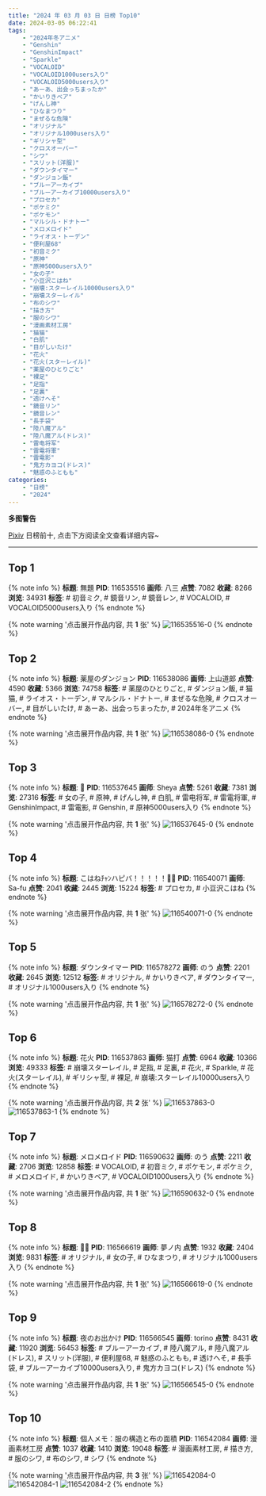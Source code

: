 ```yaml
---
title: "2024 年 03 月 03 日 日榜 Top10"
date: 2024-03-05 06:22:41
tags:
    - "2024年冬アニメ"
    - "Genshin"
    - "GenshinImpact"
    - "Sparkle"
    - "VOCALOID"
    - "VOCALOID1000users入り"
    - "VOCALOID5000users入り"
    - "あーあ、出会っちまったか"
    - "かいりきベア"
    - "げんし神"
    - "ひなまつり"
    - "まぜるな危険"
    - "オリジナル"
    - "オリジナル1000users入り"
    - "ギリシャ型"
    - "クロスオーバー"
    - "シワ"
    - "スリット(洋服)"
    - "ダウンタイマー"
    - "ダンジョン飯"
    - "ブルーアーカイブ"
    - "ブルーアーカイブ10000users入り"
    - "プロセカ"
    - "ポケミク"
    - "ポケモン"
    - "マルシル・ドナトー"
    - "メロメロイド"
    - "ライオス・トーデン"
    - "便利屋68"
    - "初音ミク"
    - "原神"
    - "原神5000users入り"
    - "女の子"
    - "小豆沢こはね"
    - "崩壊:スターレイル10000users入り"
    - "崩壊スターレイル"
    - "布のシワ"
    - "描き方"
    - "服のシワ"
    - "漫画素材工房"
    - "猫猫"
    - "白肌"
    - "目がしいたけ"
    - "花火"
    - "花火(スターレイル)"
    - "薬屋のひとりごと"
    - "裸足"
    - "足指"
    - "足裏"
    - "透けへそ"
    - "鏡音リン"
    - "鏡音レン"
    - "長手袋"
    - "陸八魔アル"
    - "陸八魔アル(ドレス)"
    - "雷电将军"
    - "雷電将軍"
    - "雷電影"
    - "鬼方カヨコ(ドレス)"
    - "魅惑のふともも"
categories:
    - "日榜"
    - "2024"
---
```


<i class="fa fa-triangle-exclamation"></i>**多图警告**<i class="fa fa-triangle-exclamation"></i>

[Pixiv](https://www.pixiv.net/) 日榜前十, 点击下方阅读全文查看详细内容~

<!-- more -->

---

## Top 1

{% note info %}
**标题**: 無題
**PID**: 116535516 **画师**: 八三
**点赞**: 7082 **收藏**: 8266 **浏览**: 34931
**标签**: # 初音ミク, # 鏡音リン, # 鏡音レン, # VOCALOID, # VOCALOID5000users入り
{% endnote %}

{% note warning '点击展开作品内容, 共 **1** 张' %}
![116535516-0](https://i.pixiv.re/img-original/img/2024/03/02/00/00/24/116535516_p0.png)
{% endnote %}

## Top 2

{% note info %}
**标题**: 薬屋のダンジョン
**PID**: 116538086 **画师**: 上山道郎
**点赞**: 4590 **收藏**: 5366 **浏览**: 74758
**标签**: # 薬屋のひとりごと, # ダンジョン飯, # 猫猫, # ライオス・トーデン, # マルシル・ドナトー, # まぜるな危険, # クロスオーバー, # 目がしいたけ, # あーあ、出会っちまったか, # 2024年冬アニメ
{% endnote %}

{% note warning '点击展开作品内容, 共 **1** 张' %}
![116538086-0](https://i.pixiv.re/img-original/img/2024/03/02/01/18/18/116538086_p0.jpg)
{% endnote %}

## Top 3

{% note info %}
**标题**: 🦋
**PID**: 116537645 **画师**: Sheya
**点赞**: 5261 **收藏**: 7381 **浏览**: 27316
**标签**: # 女の子, # 原神, # げんし神, # 白肌, # 雷电将军, # 雷電将軍, # GenshinImpact, # 雷電影, # Genshin, # 原神5000users入り
{% endnote %}

{% note warning '点击展开作品内容, 共 **1** 张' %}
![116537645-0](https://i.pixiv.re/img-original/img/2024/03/02/01/00/24/116537645_p0.jpg)
{% endnote %}

## Top 4

{% note info %}
**标题**: こはねﾁｬﾝハピバ！！！！！🎂🎉
**PID**: 116540071 **画师**: Sa-fu
**点赞**: 2041 **收藏**: 2445 **浏览**: 15224
**标签**: # プロセカ, # 小豆沢こはね
{% endnote %}

{% note warning '点击展开作品内容, 共 **1** 张' %}
![116540071-0](https://i.pixiv.re/img-original/img/2024/03/02/03/09/08/116540071_p0.jpg)
{% endnote %}

## Top 5

{% note info %}
**标题**: ダウンタイマー
**PID**: 116578272 **画师**: のう
**点赞**: 2201 **收藏**: 2645 **浏览**: 12512
**标签**: # オリジナル, # かいりきベア, # ダウンタイマー, # オリジナル1000users入り
{% endnote %}

{% note warning '点击展开作品内容, 共 **1** 张' %}
![116578272-0](https://i.pixiv.re/img-original/img/2024/03/03/11/05/57/116578272_p0.png)
{% endnote %}

## Top 6

{% note info %}
**标题**: 花火
**PID**: 116537863 **画师**: 猫打
**点赞**: 6964 **收藏**: 10366 **浏览**: 49333
**标签**: # 崩壊スターレイル, # 足指, # 足裏, # 花火, # Sparkle, # 花火(スターレイル), # ギリシャ型, # 裸足, # 崩壊:スターレイル10000users入り
{% endnote %}

{% note warning '点击展开作品内容, 共 **2** 张' %}
![116537863-0](https://i.pixiv.re/img-original/img/2024/03/02/01/09/04/116537863_p0.jpg)
![116537863-1](https://i.pixiv.re/img-original/img/2024/03/02/01/09/04/116537863_p1.jpg)
{% endnote %}

## Top 7

{% note info %}
**标题**: メロメロイド
**PID**: 116590632 **画师**: のう
**点赞**: 2211 **收藏**: 2706 **浏览**: 12858
**标签**: # VOCALOID, # 初音ミク, # ポケモン, # ポケミク, # メロメロイド, # かいりきベア, # VOCALOID1000users入り
{% endnote %}

{% note warning '点击展开作品内容, 共 **1** 张' %}
![116590632-0](https://i.pixiv.re/img-original/img/2024/03/03/19/03/20/116590632_p0.png)
{% endnote %}

## Top 8

{% note info %}
**标题**: 🌸🐰
**PID**: 116566619 **画师**: 夢ノ内
**点赞**: 1932 **收藏**: 2404 **浏览**: 9831
**标签**: # オリジナル, # 女の子, # ひなまつり, # オリジナル1000users入り
{% endnote %}

{% note warning '点击展开作品内容, 共 **1** 张' %}
![116566619-0](https://i.pixiv.re/img-original/img/2024/03/03/00/00/31/116566619_p0.jpg)
{% endnote %}

## Top 9

{% note info %}
**标题**: 夜のお出かけ
**PID**: 116566545 **画师**: torino
**点赞**: 8431 **收藏**: 11920 **浏览**: 56453
**标签**: # ブルーアーカイブ, # 陸八魔アル, # 陸八魔アル(ドレス), # スリット(洋服), # 便利屋68, # 魅惑のふともも, # 透けへそ, # 長手袋, # ブルーアーカイブ10000users入り, # 鬼方カヨコ(ドレス)
{% endnote %}

{% note warning '点击展开作品内容, 共 **1** 张' %}
![116566545-0](https://i.pixiv.re/img-original/img/2024/03/03/00/00/17/116566545_p0.jpg)
{% endnote %}

## Top 10

{% note info %}
**标题**: 個人メモ：服の構造と布の面積
**PID**: 116542084 **画师**: 漫画素材工房
**点赞**: 1037 **收藏**: 1410 **浏览**: 19048
**标签**: # 漫画素材工房, # 描き方, # 服のシワ, # 布のシワ, # シワ
{% endnote %}

{% note warning '点击展开作品内容, 共 **3** 张' %}
![116542084-0](https://i.pixiv.re/img-original/img/2024/03/02/06/00/06/116542084_p0.jpg)
![116542084-1](https://i.pixiv.re/img-original/img/2024/03/02/06/00/06/116542084_p1.jpg)
![116542084-2](https://i.pixiv.re/img-original/img/2024/03/02/06/00/06/116542084_p2.jpg)
{% endnote %}
